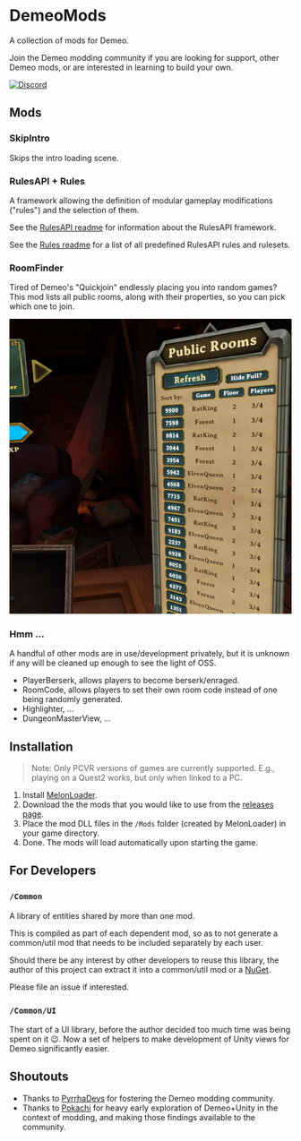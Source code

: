 # DemeoMods

A collection of mods for Demeo.

Join the Demeo modding community if you are looking for support, other Demeo
mods, or are interested in learning to build your own.

[![Discord](https://img.shields.io/discord/841011788195823626?logo=discord&logoColor=fff&style=for-the-badge)](https://discord.gg/4BNSwmr784)

## Mods

### SkipIntro

Skips the intro loading scene.

### RulesAPI + Rules

A framework allowing the definition of modular gameplay modifications ("rules")
and the selection of them.

See the [RulesAPI readme](RulesAPI/README.md) for information about the
RulesAPI framework.

See the [Rules readme](Rules/README.md) for a list of all predefined RulesAPI
rules and rulesets.

### RoomFinder

Tired of Demeo's "Quickjoin" endlessly placing you into random games? This mod
lists all public rooms, along with their properties, so you can pick which one
to join.

![RoomFinder Screenshot](docs/roomfinder_screenshot.jpg)

### Hmm ...

A handful of other mods are in use/development privately, but it is unknown if
any will be cleaned up enough to see the light of OSS.

- PlayerBerserk, allows players to become berserk/enraged.
- RoomCode, allows players to set their own room code instead of one being
  randomly generated.
- Highlighter, ...
- DungeonMasterView, ...

## Installation

> Note: Only PCVR versions of games are currently supported.
> E.g., playing on a Quest2 works, but only when linked to a PC.

1. Install [MelonLoader](https://github.com/LavaGang/MelonLoader#how-to-use-the-installer).
2. Download the the mods that you would like to use from
   the [releases page](https://github.com/orendain/DemeoMods/releases).
3. Place the mod DLL files in the `/Mods` folder (created by MelonLoader) in
   your game directory.
4. Done. The mods will load automatically upon starting the game.

## For Developers

### `/Common`

A library of entities shared by more than one mod.

This is compiled as part of each dependent mod, so as to not generate a
common/util mod that needs to be included separately by each user.

Should there be any interest by other developers to reuse this library, the
author of this project can extract it into a common/util mod or
a [NuGet](https://www.nuget.org/).

Please file an issue if interested.

### `/Common/UI`

The start of a UI library, before the author decided too much time was being
spent on it :wink:. Now a set of helpers to make development of Unity views for
Demeo significantly easier.

## Shoutouts

- Thanks to [PyrrhaDevs](https://github.com/PyrrhaDevs) for fostering the Demeo
  modding community.
- Thanks to [Pokachi](https://github.com/Pokachi) for heavy early exploration of
  Demeo+Unity in the context of modding, and making those findings available to
  the community.
